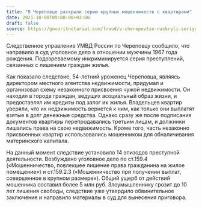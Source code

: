 ```yaml
---
title: "В Череповце раскрыли серию крупных мошенничеств с квартирами"
date: 2021-10-08T09:08:00+03:00
draft: false
source: https://govoritnotariat.com/fraud/v-cherepovtse-raskryli-seriyu-krupnykh-moshennichestv-s-kvartirami/?
---
```


Следственное управление УМВД России по Череповцу сообщило, что направило в суд уголовное дело в отношении мужчины 1967 года рождения. Подозреваемому инкриминируется серия преступлений, связанных с лишением граждан жилья.

Как показало следствие, 54-летний уроженец Череповца, являясь директором местного агентства недвижимости, придумал и организовал схему незаконного присвоения чужой недвижимости. Он находил в городе граждан, ведущих асоциальный образ жизни, и предоставлял им кредиты под залог их жилья. Владельцев квартир уверяли, что их недвижимость вернется к ним, как только они выплатят взятые в долг денежные средства. Однако сразу же после подписания документов квартиры перепродавались третьим лицам, и должники лишались права на свою недвижимость. Кроме того, часть незаконно присвоенных квартир использовались мошенником для обналичивания материнского капитала.

На данный момент следствие установило 14 эпизодов преступной деятельности. Возбуждено уголовное дело по ст.159.4 («Мошенничество, повлекшее лишение права гражданина на  жилое помещение») и ст.159.2.3 («Мошенничество при получении выплат, совершенное в крупном размере»). Общий ущерб от действий мошенника составил более 5 млн руб. Злоумышленнику грозит до 10 лет лишения свободы, следствие уже утвердило обвинительное заключение и направило материалы в суд для вынесения приговора.